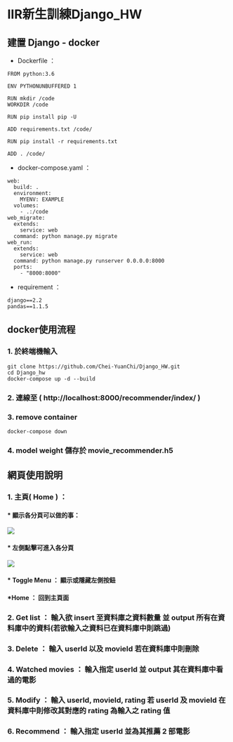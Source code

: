 # IIR新生訓練Django_HW
## 建置 Django - docker
* Dockerfile ：
```
FROM python:3.6

ENV PYTHONUNBUFFERED 1

RUN mkdir /code
WORKDIR /code

RUN pip install pip -U

ADD requirements.txt /code/

RUN pip install -r requirements.txt

ADD . /code/
```
* docker-compose.yaml ：
```
web:
  build: .
  environment:
    MYENV: EXAMPLE
  volumes:
    - .:/code
web_migrate:
  extends:
    service: web
  command: python manage.py migrate
web_run:
  extends:
    service: web
  command: python manage.py runserver 0.0.0.0:8000
  ports:
    - "8000:8000"
```
* requirement ：
```
django==2.2
pandas==1.1.5
```
## docker使用流程
### 1. 於終端機輸入
```
git clone https://github.com/Chei-YuanChi/Django_HW.git
cd Django_hw
docker-compose up -d --build
```
### 2. 連線至 ( http://localhost:8000/recommender/index/ )
### 3. remove container
```
docker-compose down
```
### 4. model weight 儲存於 movie_recommender.h5

## 網頁使用說明
### 1. 主頁( Home ) ：
#### * 顯示各分頁可以做的事：
![](https://i.imgur.com/RPLG8Pd.png)
#### * 左側點擊可進入各分頁
![](https://i.imgur.com/hjuyheJ.png)
#### * Toggle Menu ： 顯示或隱藏左側按鈕
#### *Home ： 回到主頁面
### 2. Get list ： 輸入欲 insert 至資料庫之資料數量 並 output 所有在資料庫中的資料(若欲輸入之資料已在資料庫中則跳過)
### 3. Delete ： 輸入 userId 以及 movieId 若在資料庫中則刪除
### 4. Watched movies ： 輸入指定 userId 並 output 其在資料庫中看過的電影
### 5. Modify ： 輸入 userId, movieId, rating 若 userId 及 movieId 在資料庫中則修改其對應的 rating 為輸入之 rating 值
### 6. Recommend ： 輸入指定 userId 並為其推薦 2 部電影
